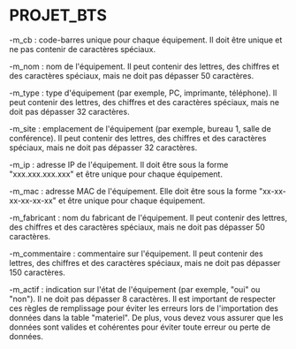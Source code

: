 # PROJET_BTS

-m_cb : code-barres unique pour chaque équipement. Il doit être unique et ne pas contenir de caractères spéciaux.

-m_nom : nom de l'équipement. Il peut contenir des lettres, des chiffres et des caractères spéciaux, mais ne doit pas dépasser 50 caractères.

-m_type : type d'équipement (par exemple, PC, imprimante, téléphone). Il peut contenir des lettres, des chiffres et des caractères spéciaux, mais ne doit pas dépasser 32 caractères.

-m_site : emplacement de l'équipement (par exemple, bureau 1, salle de conférence). Il peut contenir des lettres, des chiffres et des caractères spéciaux, mais ne doit pas dépasser 32 caractères.

-m_ip : adresse IP de l'équipement. Il doit être sous la forme "xxx.xxx.xxx.xxx" et être unique pour chaque équipement.

-m_mac : adresse MAC de l'équipement. Elle doit être sous la forme "xx-xx-xx-xx-xx-xx" et être unique pour chaque équipement.

-m_fabricant : nom du fabricant de l'équipement. Il peut contenir des lettres, des chiffres et des caractères spéciaux, mais ne doit pas dépasser 50 caractères.

-m_commentaire : commentaire sur l'équipement. Il peut contenir des lettres, des chiffres et des caractères spéciaux, mais ne doit pas dépasser 150 caractères.

-m_actif : indication sur l'état de l'équipement (par exemple, "oui" ou "non"). Il ne doit pas dépasser 8 caractères.
Il est important de respecter ces règles de remplissage pour éviter les erreurs lors de l'importation des données dans la table "materiel". De plus, vous devez vous assurer que les données sont valides et cohérentes pour éviter toute erreur ou perte de données. 
